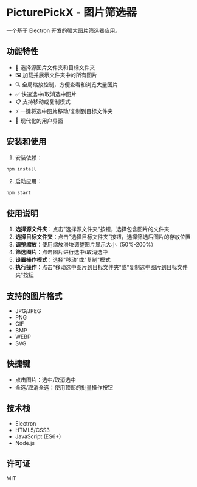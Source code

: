 # PicturePickX - 图片筛选器

一个基于 Electron 开发的强大图片筛选器应用。

## 功能特性

- 📁 选择源图片文件夹和目标文件夹
- 🖼️ 加载并展示文件夹中的所有图片
- 🔍 全局缩放控制，方便查看和浏览大量图片
- ✅ 快速选中/取消选中图片
- 📋 支持移动或复制模式
- ⚡ 一键将选中图片移动/复制到目标文件夹
- 🎨 现代化的用户界面

## 安装和使用

1. 安装依赖：
```bash
npm install
```

2. 启动应用：
```bash
npm start
```

## 使用说明

1. **选择源文件夹**：点击"选择源文件夹"按钮，选择包含图片的文件夹
2. **选择目标文件夹**：点击"选择目标文件夹"按钮，选择筛选后图片的存放位置
3. **调整缩放**：使用缩放滑块调整图片显示大小（50%-200%）
4. **筛选图片**：点击图片进行选中/取消选中
5. **设置操作模式**：选择"移动"或"复制"模式
6. **执行操作**：点击"移动选中图片到目标文件夹"或"复制选中图片到目标文件夹"按钮

## 支持的图片格式

- JPG/JPEG
- PNG
- GIF
- BMP
- WEBP
- SVG

## 快捷键

- 点击图片：选中/取消选中
- 全选/取消全选：使用顶部的批量操作按钮

## 技术栈

- Electron
- HTML5/CSS3
- JavaScript (ES6+)
- Node.js

## 许可证

MIT

